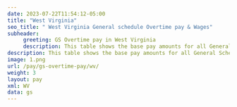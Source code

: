 ```yaml
---
date: 2023-07-22T11:54:12-05:00
title: "West Virginia"
seo_title: " West Virginia General schedule Overtime pay & Wages"
subheader:
     greeting: GS Overtime pay in West Virginia
     description: This table shows the base pay amounts for all General Schedule employees based on the 2023 GS Pay Scale, as published by the Office of Personnel Management.
description: This table shows the base pay amounts for all General Schedule employees based on the 2023 GS Pay Scale, as published by the Office of Personnel Management.
image: 1.png
url: /pay/gs-overtime-pay/wv/
weight: 3
layout: pay
xml: WV
data: gs
---
```

